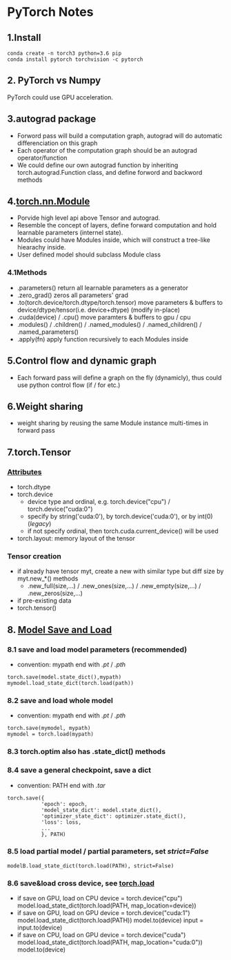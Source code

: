 # PyTorch Notes
## 1.Install
```
conda create -n torch3 python=3.6 pip
conda install pytorch torchvision -c pytorch
```
## 2. PyTorch vs Numpy
PyTorch could use GPU acceleration.

## 3.autograd package
* Forword pass will build a computation graph, autograd will do automatic differenciation on this graph
* Each operator of the computation graph should be an autograd operator/function
* We could define our own autograd function by inheriting torch.autograd.Function class, and define forword and backword methods

## 4.[torch.nn.Module](https://pytorch.org/docs/stable/nn.html#torch.nn.Module)
* Porvide high level api above Tensor and autograd.
* Resemble the concept of layers, define forward computation and hold learnable parameters (internel state).
* Modules could have Modules inside, which will construct a tree-like hiearachy inside.
* User defined model should subclass Module class
### 4.1Methods
* .parameters() return all learnable parameters as a generator
* .zero_grad() zeros all parameters' grad
* .to(torch.device/torch.dtype/torch.tensor) move parameters & buffers to device/dtype/tensor(i.e. device+dtype) (modify in-place)
* .cuda(device) / .cpu() move paramters & buffers to gpu / cpu
* .modules() / .children() / .named_modules() / .named_children() / .named_parameters()
* .apply(fn) apply function recursively to each Modules inside

## 5.Control flow and dynamic graph
* Each forward pass will define a graph on the fly (dynamicly), thus could use python control flow (if / for etc.)

## 6.Weight sharing
* weight sharing by reusing the same Module instance multi-times in forward pass

## 7.torch.Tensor
### [Attributes](https://pytorch.org/docs/stable/tensor_attributes.html)
* torch.dtype
* torch.device
  * device type and ordinal, e.g. torch.device("cpu") / torch.device("cuda:0")
  * specify by string('cuda:0'), by torch.device('cuda:0'), or by int(0)(*legacy*) 
  * if not specify ordinal, then torch.cuda.current_device() will be used
* torch.layout: memory layout of the tensor
### Tensor creation
* if already have tensor myt, create a new with similar type but diff size by myt.new_\*() methods
  * .new_full(size,...) / .new_ones(size,...) / .new_empty(size,...) / .new_zeros(size,...) 
* if pre-existing data
 * torch.tensor()
 
 ## 8. [Model Save and Load](https://pytorch.org/tutorials/beginner/saving_loading_models.html#)
 ### 8.1 save and load model parameters (recommended)
 * convention: mypath end with *.pt* / *.pth*
 ```
 torch.save(model.state_dict(),mypath)
 mymodel.load_state_dict(torch.load(path))
 ```
 ### 8.2 save and load whole model
 * convention: mypath end with *.pt* / *.pth*
 ```
 torch.save(mymodel, mypath)
 mymodel = torch.load(mypath)
 ```
 
 ### 8.3 torch.optim also has .state_dict() methods
 ### 8.4 save a general checkpoint, save a dict
 * convention: PATH end with *.tar*
 ```
 torch.save({
            'epoch': epoch,
            'model_state_dict': model.state_dict(),
            'optimizer_state_dict': optimizer.state_dict(),
            'loss': loss,
            ...
            }, PATH)
```
### 8.5 load partial model / partial parameters, set *strict=False*
```
modelB.load_state_dict(torch.load(PATH), strict=False)
```
### 8.6 save&load cross device, see [torch.load](https://pytorch.org/docs/stable/torch.html#torch.load)
* if save on GPU, load on CPU
    device = torch.device("cpu")
    model.load_state_dict(torch.load(PATH, map_location=device))
* if save on GPU, load on GPU
    device = torch.device("cuda:1")
    model.load_state_dict(torch.load(PATH))
    model.to(device)
    input = input.to(device)
* if save on CPU, load on GPU
    device = torch.device("cuda")
    model.load_state_dict(torch.load(PATH, map_location="cuda:0"))
    model.to(device)
